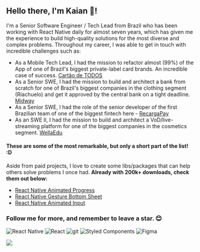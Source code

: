 ## Hello there, I'm Kaian 👋!

I'm a Senior Software Engineer / Tech Lead from Brazil who has been working with React Native daily for almost seven years, which has given me the experience to build high-quality solutions for the most diverse and complex problems. Throughout my career, I was able to get in touch with incredible challenges such as:

- As a Mobile Tech Lead, I had the mission to refactor almost (99%) of the App of one of Brazil's biggest private-label card brands. An incredible case of success. [Cartão de TODOS](https://cartaodetodos.com.br/)
- As a Senior SWE, I had the mission to build and architect a bank from scratch for one of Brazil's biggest companies in the clothing segment (Riachuelo) and get it approved by the central bank on a tight deadline. [Midway](https://www.midway.com.br/)
- As a Senior SWE, I had the role of the senior developer of the first Brazilian team of one of the biggest fintech here - [RecargaPay](https://recargapay.com.br/)
- As an SWE II, I had the mission to build and architect a VoD/live-streaming platform for one of the biggest companies in the cosmetics segment. [WellaEdu](https://www.wellaedu.com.br/)

#### These are some of the most remarkable, but only a short part of the list! :D

Aside from paid projects, I love to create some libs/packages that can help others solve problems I once had. **Already with 200k+ downloads, check them out below:**

- [React Native Animated Progress](https://github.com/kcotias/react-native-animated-progress)
- [React Native Gesture Bottom Sheet](https://github.com/kcotias/react-native-gesture-bottom-sheet)
- [React Native Animated Input](https://github.com/kcotias/react-native-animated-input)

### Follow me for more, and remember to leave a star. 😊

<p>
  <img alt="React Native" src="https://img.shields.io/badge/-React_Native-45b8d8?style=flat-rounded&logo=react&logoColor=white" />
  <img alt="React" src="https://img.shields.io/badge/-React-20242a?style=flat-rounded&logo=react&logoColor=61dafb" />
  <img alt="git" src="https://img.shields.io/badge/-Git-F05032?style=flat-rounded&logo=git&logoColor=white" />
  <img alt="Styled Components" src="https://img.shields.io/badge/-Styled_Components-db7092?style=flat-rounded&logo=styled-components&logoColor=white" />
  <img alt="Figma" src="https://img.shields.io/badge/-Figma-111111?style=flat-rounded&logo=Figma&logoColor=white" />
</p>

  <img align="center" src="https://github-readme-stats.vercel.app/api?username=kcotias&show_icons=true&theme=vue-dark&count_private=true" />

